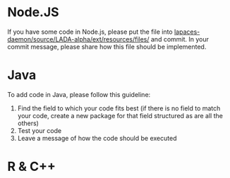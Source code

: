 # Node.JS
If you have some code in Node.js, please put the file into [lapaces-daemon/source/LADA-alpha/ext/resources/files/](https://github.com/danalves24com/lapaces-daemon/tree/main/source/LADA-alpha/ext/resources/files) and commit. In your commit message, please share how this file should be implemented.

# Java
To add code in Java, please follow this guideline:
1. Find the field to which your code fits best (if there is no field to match your code, create a new package for that field structured as are all the others)
2. Test your code
3. Leave a message of how the code should be executed

# R & C++
